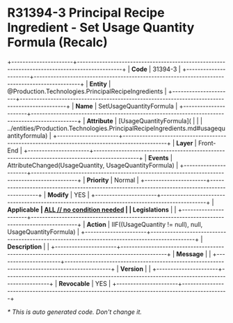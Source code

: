 ﻿---
erp.type: front-end-business-rule
erp.entity: Production.Technologies.PrincipalRecipeIngredients
---

# R31394-3 Principal Recipe Ingredient - Set Usage Quantity Formula (Recalc)
+----------------------+----------------------------------------------------------------------------------------------+
| **Code**             | 31394-3                                                                                      |
+----------------------+----------------------------------------------------------------------------------------------+
| **Entity**           | @Production.Technologies.PrincipalRecipeIngredients                                          |
+----------------------+----------------------------------------------------------------------------------------------+
| **Name**             | SetUsageQuantityFormula                                                                      |
+----------------------+----------------------------------------------------------------------------------------------+
| **Attribute**        | [UsageQuantityFormula](                                                                      |
|                      | ../entities/Production.Technologies.PrincipalRecipeIngredients.md#usagequantityformula)      |
+----------------------+----------------------------------------------------------------------------------------------+
| **Layer**            | Front-End                                                                                    |
+----------------------+----------------------------------------------------------------------------------------------+
| **Events**           | AttributeChanged(UsageQuantity, UsageQuantityFormula)                                        |
+----------------------+----------------------------------------------------------------------------------------------+
| **Priority**         | Normal                                                                                       |
+----------------------+----------------------------------------------------------------------------------------------+
| **Modify**           | YES                                                                                          |
+----------------------+----------------------------------------------------------------------------------------------+
| **Applicable         | [ALL // no condition needed](xref:applicable-legislations)                                   |
| Legislations**       |                                                                                              |
+----------------------+----------------------------------------------------------------------------------------------+
| **Action**           | IIF((UsageQuantity != null), null, UsageQuantityFormula)                                     |
+----------------------+----------------------------------------------------------------------------------------------+
| **Description**      |                                                                                              |
+----------------------+----------------------------------------------------------------------------------------------+
| **Message**          |                                                                                              |
+----------------------+----------------------------------------------------------------------------------------------+
| **Version**          |                                                                                              |
+----------------------+----------------------------------------------------------------------------------------------+
| **Revocable**        | YES                                                                                          |
+----------------------+----------------------------------------------------------------------------------------------+

*\* This is auto generated code. Don't change it.*
